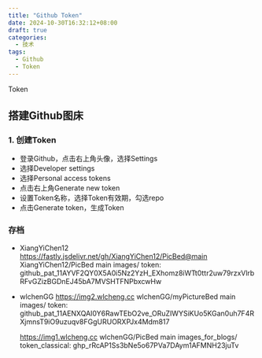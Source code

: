 ```yaml
---
title: "Github Token"
date: 2024-10-30T16:32:12+08:00
draft: true
categories:
  - 技术
tags:
  - Github
  - Token
---
```


Token

<!--more-->

## 搭建Github图床

### 1. 创建Token

- 登录Github，点击右上角头像，选择Settings
- 选择Developer settings
- 选择Personal access tokens
- 点击右上角Generate new token
- 设置Token名称，选择Token有效期，勾选repo
- 点击Generate token，生成Token

### 存档

- XiangYiChen12
  https://fastly.jsdelivr.net/gh/XiangYiChen12/PicBed@main
  XiangYiChen12/PicBed
  main
  images/
  token: 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

- wlchenGG
  https://img2.wlcheng.cc
  wlchenGG/myPictureBed
  main
  images/
  token: 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
  
  https://img1.wlcheng.cc
  wlchenGG/PicBed
  main
  images_for_blogs/
  token_classical: 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

